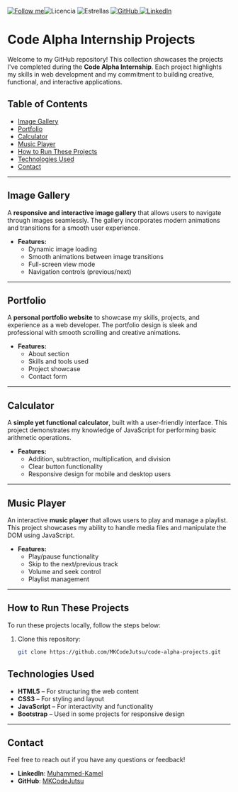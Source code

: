 [![Follow me](https://img.shields.io/github/followers/octocat?style=social&label=Follow)](https://github.com/MKCodeJutsu)![Licencia](https://img.shields.io/github/license/MKCodeJutsu/Firebase-Authentication-React-App)
![Estrellas](https://img.shields.io/github/stars/MKCodeJutsu/Firebase-Authentication-React-App)
<a href="https://github.com/MKCodeJutsu" target="_blank">
  <img src="https://img.shields.io/badge/GitHub-181717?style=flat&logo=github&logoColor=white" alt="GitHub"/>
</a>
<a href="https://www.linkedin.com/in/muhammed-kamel/" target="_blank">
  <img src="https://img.shields.io/badge/LinkedIn-0077B5?style=flat&logo=linkedin&logoColor=white" alt="LinkedIn"/>
</a>


# Code Alpha Internship Projects

Welcome to my GitHub repository! This collection showcases the projects I've completed during the **Code Alpha Internship**. Each project highlights my skills in web development and my commitment to building creative, functional, and interactive applications.

## Table of Contents

- [Image Gallery](#image-gallery)
- [Portfolio](#portfolio)
- [Calculator](#calculator)
- [Music Player](#music-player)
- [How to Run These Projects](#how-to-run-these-projects)
- [Technologies Used](#technologies-used)
- [Contact](#contact)

---

## Image Gallery

A **responsive and interactive image gallery** that allows users to navigate through images seamlessly. The gallery incorporates modern animations and transitions for a smooth user experience.

- **Features:**
  - Dynamic image loading
  - Smooth animations between image transitions
  - Full-screen view mode
  - Navigation controls (previous/next)


---

## Portfolio

A **personal portfolio website** to showcase my skills, projects, and experience as a web developer. The portfolio design is sleek and professional with smooth scrolling and creative animations.

- **Features:**
  - About section
  - Skills and tools used
  - Project showcase
  - Contact form



---

## Calculator

A **simple yet functional calculator**, built with a user-friendly interface. This project demonstrates my knowledge of JavaScript for performing basic arithmetic operations.

- **Features:**
  - Addition, subtraction, multiplication, and division
  - Clear button functionality
  - Responsive design for mobile and desktop users



---

## Music Player

An interactive **music player** that allows users to play and manage a playlist. This project showcases my ability to handle media files and manipulate the DOM using JavaScript.

- **Features:**
  - Play/pause functionality
  - Skip to the next/previous track
  - Volume and seek control
  - Playlist management



---

## How to Run These Projects

To run these projects locally, follow the steps below:

1. Clone this repository:
   ```bash
   git clone https://github.com/MKCodeJutsu/code-alpha-projects.git


## Technologies Used

- **HTML5** – For structuring the web content
- **CSS3** – For styling and layout
- **JavaScript** – For interactivity and functionality
- **Bootstrap** – Used in some projects for responsive design

---

## Contact

Feel free to reach out if you have any questions or feedback!

- **LinkedIn**: [Muhammed-Kamel](linkedin.com/in/muhammed-kamel/)
- **GitHub**: [MKCodeJutsu](https://github.com/your-username](https://github.com/MKCodeJutsu))

